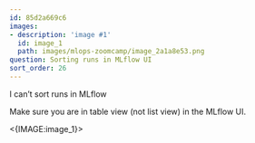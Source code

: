 ```yaml
---
id: 85d2a669c6
images:
- description: 'image #1'
  id: image_1
  path: images/mlops-zoomcamp/image_2a1a8e53.png
question: Sorting runs in MLflow UI
sort_order: 26
---
```


I can’t sort runs in MLflow

Make sure you are in table view (not list view) in the MLflow UI.

<{IMAGE:image_1}>